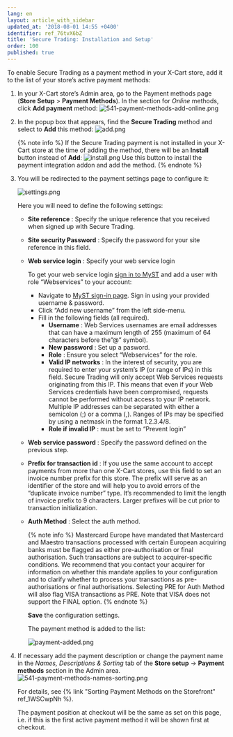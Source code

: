 ```yaml
---
lang: en
layout: article_with_sidebar
updated_at: '2018-08-01 14:55 +0400'
identifier: ref_76tvX6bZ
title: 'Secure Trading: Installation and Setup'
order: 100
published: true
---
```

To enable Secure Trading as a payment method in your X-Cart store, add it to the list of your store’s active payment methods:

1. In your X-Cart store’s Admin area, go to the Payment methods page (**Store Setup** > **Payment Methods**). In the section for _Online_ methods, click **Add payment** method:
   ![541-payment-methods-add-online.png]({{site.baseurl}}/attachments/ref_6Ah9C8EW/541-payment-methods-add-online.png)

2. In the popup box that appears, find the **Secure Trading** method and select to **Add** this method:
   ![add.png]({{site.baseurl}}/attachments/ref_76tvX6bZ/add.png)

   {% note info %}
   If the Secure Trading payment is not installed in your X-Cart store at the time of adding the method, there will be an **Install** button instead of **Add**:
   ![install.png]({{site.baseurl}}/attachments/ref_76tvX6bZ/install.png)
   Use this button to install the payment integration addon and add the method.
   {% endnote %}

3. You will be redirected to the payment settings page to configure it:

   ![settings.png]({{site.baseurl}}/attachments/ref_76tvX6bZ/settings.png)

   Here you will need to define the following settings:
   * **Site reference** : Specify the unique reference that you received when signed up with Secure Trading.
   * **Site security Password** : Specify the password for your site reference in this field.
   * **Web service login** : Specify your web service login
  
     To get your web service login [sign in to MyST](https://myst.securetrading.net/login "Secure Trading: Installation and Set-Up") and add a user with role “Webservices” to your account:
     * Navigate to [MyST sign-in page](https://myst.securetrading.net/login "Secure Trading: Installation and Set-Up"). Sign in using your provided username & password. 
     * Click “Add new username” from the left side-menu.
     * Fill in the following fields (all required). 
       * **Username** : Web Services usernames are email addresses that can have a maximum length of 255 (maximum of 64 characters before the”@” symbol).
       * **New password** : Set up a pasword.
       * **Role** : Ensure you select “Webservices” for the role.
       * **Valid IP networks** : In the interest of security, you are required to enter your system’s IP (or range of IPs) in this field. Secure Trading will only accept Web Services requests originating from this IP. This means that even if your Web Services credentials have been compromised, requests cannot be performed without access to your IP network. Multiple IP addresses can be separated with either a semicolon (;) or a comma (,). Ranges of IPs may be specified by using a netmask in the format 1.2.3.4/8.
        * **Role if invalid IP** : must be set to “Prevent login”
   * **Web service password** : Specify the password defined on the previous step.
   * **Prefix for transaction id** : If you use the same account to accept payments from more than one X-Cart stores, use this field to set an invoice number prefix for this store. The prefix will serve as an identifier of the store and will help you to avoid errors of the “duplicate invoice number” type. It’s recommended to limit the length of invoice prefix to 9 characters. Larger prefixes will be cut prior to transaction initialization.
   * **Auth Method** : Select the auth method.
     
     {% note info %}
     Mastercard Europe have mandated that Mastercard and Maestro transactions processed with certain European acquiring banks must be flagged as either pre-authorisation or final authorisation. Such transactions are subject to acquirer-specific conditions.
     We recommend that you contact your acquirer for information on whether this mandate applies to your configuration and to clarify whether to process your transactions as pre-authorisations or final authorisations.
     Selecting PRE for Auth Method will also flag VISA transactions as PRE. Note that VISA does not support the FINAL option.
     {% endnote %}
     
     **Save** the configuration settings.
     
     The payment method is added to the list:
     
     ![payment-added.png]({{site.baseurl}}/attachments/ref_76tvX6bZ/payment-added.png)

4. If necessary add the payment description or change the payment name in the _Names, Descriptions & Sorting_ tab of the **Store setup** -> **Payment methods** section in the Admin area. 
   ![541-payment-methods-names-sorting.png]({{site.baseurl}}/attachments/ref_6Ah9C8EW/541-payment-methods-names-sorting.png)
      
    For details, see {% link "Sorting Payment Methods on the Storefront" ref_1WSCwpNh %}.

     The payment position at checkout will be the same as set on this page, i.e. if this is the first active payment method it will be shown first at checkout.

